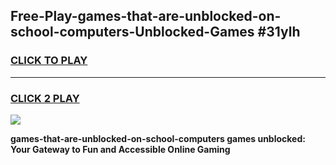 
## Free-Play-games-that-are-unblocked-on-school-computers-Unblocked-Games #31ylh
<h3>
<a href="https://news.freeplayer.one?title=games-that-are-unblocked-on-school-computers&ref=8M">CLICK TO PLAY</a></h3>
<hr>

<h3>
<a href="https://news.freeplayer.one?title=games-that-are-unblocked-on-school-computers&ref=8M">CLICK 2 PLAY</a>
  
</h3>

<a href="https://news.freeplayer.one?title=games-that-are-unblocked-on-school-computers&ref=8M"><img src="https://clearcache.store/games.png"></a>


**games-that-are-unblocked-on-school-computers games unblocked: Your Gateway to Fun and Accessible Online Gaming**
